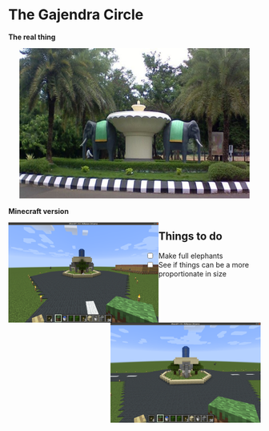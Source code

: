 # The Gajendra Circle

**The real thing**

<p align="center">
  <img width="460" height="300" src="images/gc.jpg">
</p>

**Minecraft version**

<img align="left" width="300" height="200" src="images/side.png">
<img align="right" width="300" height="200" src="images/front.png">

## Things to do

- [ ] Make full elephants
- [ ] See if things can be a more proportionate in size